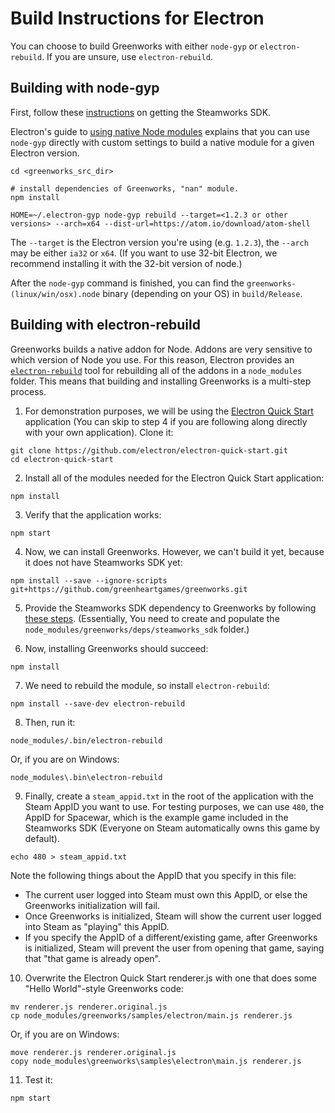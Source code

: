 # Build Instructions for Electron

You can choose to build Greenworks with either `node-gyp` or `electron-rebuild`. If you are unsure, use `electron-rebuild`.

## Building with node-gyp

First, follow these [instructions](get-steamworks-sdk.md) on getting the Steamworks SDK.

Electron's guide to
[using native Node modules](http://electron.atom.io/docs/tutorial/using-native-node-modules/)
explains that you can use `node-gyp` directly with custom settings to build a
native module for a given Electron version.

```shell
cd <greenworks_src_dir>

# install dependencies of Greenworks, "nan" module.
npm install

HOME=~/.electron-gyp node-gyp rebuild --target=<1.2.3 or other versions> --arch=x64 --dist-url=https://atom.io/download/atom-shell
```

The `--target` is the Electron version you're using (e.g. `1.2.3`), the `--arch`
may be either `ia32` or `x64`. (If you want to use 32-bit Electron, we recommend
installing it with the 32-bit version of node.)

After the `node-gyp` command is finished, you can find the
`greenworks-(linux/win/osx).node` binary (depending on your OS) in
`build/Release`.

## Building with electron-rebuild

Greenworks builds a native addon for Node. Addons are very sensitive to which
version of Node you use. For this reason, Electron provides an
[`electron-rebuild`](https://github.com/electron/electron-rebuild)
tool for rebuilding all of the addons in a `node_modules` folder. This means
that building and installing Greenworks is a multi-step process.

1) For demonstration purposes, we will be using the
[Electron Quick Start](https://github.com/electron/electron-quick-start)
application (You can skip to step 4 if you are following along directly with
your own application). Clone it:

```shell
git clone https://github.com/electron/electron-quick-start.git
cd electron-quick-start
```

2) Install all of the modules needed for the Electron Quick Start application:

```shell
npm install
```

3) Verify that the application works:

```shell
npm start
```

4) Now, we can install Greenworks. However, we can't build it yet, because it
does not have Steamworks SDK yet:

```shell
npm install --save --ignore-scripts git+https://github.com/greenheartgames/greenworks.git
```

5) Provide the Steamworks SDK dependency to Greenworks by following
[these steps](get-steamworks-sdk.md). (Essentially, You need to create and
populate the `node_modules/greenworks/deps/steamworks_sdk` folder.)

6) Now, installing Greenworks should succeed:

```shell
npm install
```

7) We need to rebuild the module, so install `electron-rebuild`:

```shell
npm install --save-dev electron-rebuild
```

8) Then, run it:

```shell
node_modules/.bin/electron-rebuild
```

Or, if you are on Windows:

```
node_modules\.bin\electron-rebuild
```

9) Finally, create a `steam_appid.txt` in the root of the application with the
Steam AppID you want to use. For testing purposes, we can use `480`, the AppID
for Spacewar, which is the example game included in the Steamworks SDK (Everyone
on Steam automatically owns this game by default).

```shell
echo 480 > steam_appid.txt
```

Note the following things about the AppID that you specify in this file:
* The current user logged into Steam must own this AppID, or else the Greenworks
initialization will fail.
* Once Greenworks is initialized, Steam will show the current user logged into
Steam as "playing" this AppID.
* If you specify the AppID of a different/existing game, after Greenworks is
initialized, Steam will prevent the user from opening that game, saying that
"that game is already open".

10) Overwrite the Electron Quick Start renderer.js with one that does some
"Hello World"-style Greenworks code:

```shell
mv renderer.js renderer.original.js
cp node_modules/greenworks/samples/electron/main.js renderer.js
```

Or, if you are on Windows:

```
move renderer.js renderer.original.js
copy node_modules\greenworks\samples\electron\main.js renderer.js
```

11) Test it:

```shell
npm start
```
